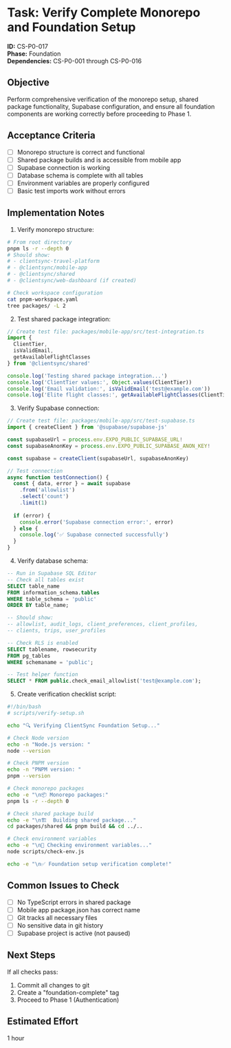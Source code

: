 # Task: Verify Complete Monorepo and Foundation Setup

**ID:** CS-P0-017  
**Phase:** Foundation  
**Dependencies:** CS-P0-001 through CS-P0-016

## Objective
Perform comprehensive verification of the monorepo setup, shared package functionality, Supabase configuration, and ensure all foundation components are working correctly before proceeding to Phase 1.

## Acceptance Criteria
- [ ] Monorepo structure is correct and functional
- [ ] Shared package builds and is accessible from mobile app
- [ ] Supabase connection is working
- [ ] Database schema is complete with all tables
- [ ] Environment variables are properly configured
- [ ] Basic test imports work without errors

## Implementation Notes
1. Verify monorepo structure:
```bash
# From root directory
pnpm ls -r --depth 0
# Should show:
# - clientsync-travel-platform
# - @clientsync/mobile-app
# - @clientsync/shared
# - @clientsync/web-dashboard (if created)

# Check workspace configuration
cat pnpm-workspace.yaml
tree packages/ -L 2
```

2. Test shared package integration:
```typescript
// Create test file: packages/mobile-app/src/test-integration.ts
import { 
  ClientTier, 
  isValidEmail, 
  getAvailableFlightClasses 
} from '@clientsync/shared'

console.log('Testing shared package integration...')
console.log('ClientTier values:', Object.values(ClientTier))
console.log('Email validation:', isValidEmail('test@example.com'))
console.log('Elite flight classes:', getAvailableFlightClasses(ClientTier.ELITE))
```

3. Verify Supabase connection:
```typescript
// Create test file: packages/mobile-app/src/test-supabase.ts
import { createClient } from '@supabase/supabase-js'

const supabaseUrl = process.env.EXPO_PUBLIC_SUPABASE_URL!
const supabaseAnonKey = process.env.EXPO_PUBLIC_SUPABASE_ANON_KEY!

const supabase = createClient(supabaseUrl, supabaseAnonKey)

// Test connection
async function testConnection() {
  const { data, error } = await supabase
    .from('allowlist')
    .select('count')
    .limit(1)
  
  if (error) {
    console.error('Supabase connection error:', error)
  } else {
    console.log('✅ Supabase connected successfully')
  }
}
```

4. Verify database schema:
```sql
-- Run in Supabase SQL Editor
-- Check all tables exist
SELECT table_name 
FROM information_schema.tables 
WHERE table_schema = 'public' 
ORDER BY table_name;

-- Should show:
-- allowlist, audit_logs, client_preferences, client_profiles, 
-- clients, trips, user_profiles

-- Check RLS is enabled
SELECT tablename, rowsecurity 
FROM pg_tables 
WHERE schemaname = 'public';

-- Test helper function
SELECT * FROM public.check_email_allowlist('test@example.com');
```

5. Create verification checklist script:
```bash
#!/bin/bash
# scripts/verify-setup.sh

echo "🔍 Verifying ClientSync Foundation Setup..."

# Check Node version
echo -n "Node.js version: "
node --version

# Check PNPM version
echo -n "PNPM version: "
pnpm --version

# Check monorepo packages
echo -e "\n📦 Monorepo packages:"
pnpm ls -r --depth 0

# Check shared package build
echo -e "\n🏗️  Building shared package..."
cd packages/shared && pnpm build && cd ../..

# Check environment variables
echo -e "\n🔐 Checking environment variables..."
node scripts/check-env.js

echo -e "\n✅ Foundation setup verification complete!"
```

## Common Issues to Check
- [ ] No TypeScript errors in shared package
- [ ] Mobile app package.json has correct name
- [ ] Git tracks all necessary files
- [ ] No sensitive data in git history
- [ ] Supabase project is active (not paused)

## Next Steps
If all checks pass:
1. Commit all changes to git
2. Create a "foundation-complete" tag
3. Proceed to Phase 1 (Authentication)

## Estimated Effort
1 hour